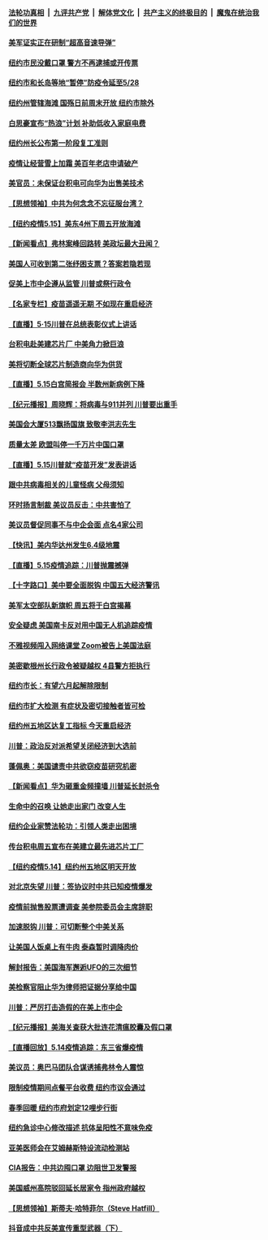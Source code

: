 

####  [法轮功真相](../../../../basic/blob/master/README.md?t=05162001) &nbsp;|&nbsp; [九评共产党](../../../../9ping.md/blob/master/README.md?t=05162001) &nbsp;|&nbsp; [解体党文化](../../../../jtdwh.md/blob/master/README.md?t=05162001)  &nbsp;|&nbsp; [共产主义的终极目的](../../../../gczydzjmd.md/blob/master/README.md?t=05162001) &nbsp;|&nbsp; [魔鬼在统治我们的世界](../../../../mgztzwmdsj.md/blob/master/README.md?t=05162001) 

#### [美军证实正在研制“超高音速导弹”](../pages/nsc412/n12114188.md?t=05162001) 

#### [纽约市民没戴口罩  警方不再逮捕或开传票](../pages/nsc412/n12113855.md?t=05162001) 

#### [纽约市和长岛等地“暂停”防疫令延至5/28](../pages/nsc412/n12113811.md?t=05162001) 

#### [纽约州管辖海滩 国殇日前周末开放   纽约市除外](../pages/nsc412/n12113860.md?t=05162001) 

#### [白思豪宣布“热浪”计划  补助低收入家庭电费](../pages/nsc412/n12113796.md?t=05162001) 

#### [纽约州长公布第一阶段复工准则](../pages/nsc412/n12113906.md?t=05162001) 

#### [疫情让经营雪上加霜 美百年老店申请破产](../pages/nsc412/n12113864.md?t=05162001) 

#### [美官员：未保证台积电可向华为出售美技术](../pages/nsc412/n12113566.md?t=05162001) 

#### [【思想领袖】中共为何念念不忘征服台湾？](../pages/nsc412/n11886913.md?t=05162001) 

#### [【纽约疫情5.15】美东4州下周五开放海滩](../pages/nsc412/n12111652.md?t=05162001) 

#### [【新闻看点】弗林案峰回路转 美政坛最大丑闻？](../pages/nsc412/n12113049.md?t=05162001) 

#### [美国人可收到第二张纾困支票？答案若隐若现](../pages/nsc412/n12113307.md?t=05162001) 

#### [促美上市中企遵从监管 川普或祭行政令](../pages/nsc412/n12113285.md?t=05162001) 

#### [【名家专栏】疫苗遥遥无期 不如现在重启经济](../pages/nsc412/n12110545.md?t=05162001) 

#### [【直播】5·15川普在总统表彰仪式上讲话](../pages/nsc412/n12112699.md?t=05162001) 

#### [台积电赴美建芯片厂 中美角力掀巨浪](../pages/nsc412/n12112963.md?t=05162001) 

#### [美将切断全球芯片制造商向华为供货](../pages/nsc412/n12112865.md?t=05162001) 

#### [【直播】5.15白宫简报会 半数州新病例下降](../pages/nsc412/n12112673.md?t=05162001) 

#### [【纪元播报】周晓辉：将病毒与911并列 川普要出重手](../pages/nsc412/n12110571.md?t=05162001) 

#### [美国会大厦513飘扬国旗 致敬李洪志先生](../pages/nsc412/n12112087.md?t=05162001) 

#### [质量太差 欧盟叫停一千万片中国口罩](../pages/nsc412/n12112723.md?t=05162001) 

#### [【直播】5.15川普就“疫苗开发”发表讲话](../pages/nsc412/n12112672.md?t=05162001) 

#### [跟中共病毒相关的儿童怪病 父母须知](../pages/nsc412/n12112558.md?t=05162001) 

#### [环时扬言制裁 美议员反击：中共害怕了](../pages/nsc412/n12112577.md?t=05162001) 

#### [美议员督促同事不与中企会面 点名4家公司](../pages/nsc412/n12111778.md?t=05162001) 

#### [【快讯】美内华达州发生6.4级地震](../pages/nsc412/n12112055.md?t=05162001) 

#### [【直播】5.15疫情追踪：川普抛震撼弹](../pages/nsc412/n12111731.md?t=05162001) 

#### [【十字路口】美中要全面脱钩 中国五大经济警讯](../pages/nsc412/n12110809.md?t=05162001) 

#### [美军太空部队新旗帜 周五将于白宫揭幕](../pages/nsc412/n12111269.md?t=05162001) 

#### [安全疑虑 美国南卡反对用中国无人机追踪疫情](../pages/nsc412/n12111065.md?t=05162001) 

#### [不雅视频闯入网络课堂 Zoom被告上美国法庭](../pages/nsc412/n12110573.md?t=05162001) 

#### [美密歇根州长行政令被疑越权 4县警方拒执行](../pages/nsc412/n12110983.md?t=05162001) 

#### [纽约市长：有望六月起解除限制](../pages/nsc412/n12110864.md?t=05162001) 

#### [纽约市扩大检测  有症状及密切接触者皆可检](../pages/nsc412/n12110872.md?t=05162001) 

#### [纽约州五地区达复工指标 今天重启经济](../pages/nsc412/n12110857.md?t=05162001) 

#### [川普：政治反对派希望关闭经济到大选前](../pages/nsc412/n12109474.md?t=05162001) 

#### [蓬佩奥：美国谴责中共欲窃疫苗研究机密](../pages/nsc412/n12110340.md?t=05162001) 

#### [【新闻看点】华为砸重金频撞墙 川普延长封杀令](../pages/nsc412/n12109369.md?t=05162001) 

#### [生命中的召唤 让她走出家门 改变人生](../pages/nsc412/n12109326.md?t=05162001) 

#### [纽约企业家赞法轮功：引领人类走出困境](../pages/nsc412/n12106267.md?t=05162001) 

#### [传台积电周五宣布在美建立最先进芯片工厂](../pages/nsc412/n12109634.md?t=05162001) 

#### [【纽约疫情5.14】纽约州五地区明天开放](../pages/nsc412/n12108168.md?t=05162001) 

#### [对北京失望 川普：签协议时中共已知疫情爆发](../pages/nsc412/n12109191.md?t=05162001) 

#### [疫情前抛售股票遭调查 美参院委员会主席辞职](../pages/nsc412/n12109402.md?t=05162001) 

#### [加速脱钩 川普：可切断整个中美关系](../pages/nsc412/n12109208.md?t=05162001) 

#### [让美国人饭桌上有牛肉 泰森暂时调降肉价](../pages/nsc412/n12108999.md?t=05162001) 

#### [解封报告：美国海军邂逅UFO的三次细节](../pages/nsc412/n12108940.md?t=05162001) 

#### [美检察官阻止华为律师把证据分享给中国](../pages/nsc412/n12107485.md?t=05162001) 

#### [川普：严厉打击造假的在美上市中企](../pages/nsc412/n12109026.md?t=05162001) 

#### [【纪元播报】美海关查获大批连花清瘟胶囊及假口罩](../pages/nsc412/n12107663.md?t=05162001) 

#### [【直播回放】5.14疫情追踪：东三省爆疫情](../pages/nsc412/n12108258.md?t=05162001) 

#### [美议员：奥巴马团队合谋诱捕弗林令人震惊](../pages/nsc412/n12107478.md?t=05162001) 

#### [限制疫情期间点餐平台收费   纽约市议会通过](../pages/nsc412/n12107488.md?t=05162001) 

#### [春季回暖  纽约市府划定12哩步行街](../pages/nsc412/n12107491.md?t=05162001) 

#### [纽约急诊中心修改描述  抗体呈阳性不意味免疫](../pages/nsc412/n12107482.md?t=05162001) 

#### [亚美医师会在艾姆赫斯特设流动检测站](../pages/nsc412/n12107433.md?t=05162001) 

#### [CIA报告：中共边囤口罩 边阻世卫发警报](../pages/nsc412/n12106392.md?t=05162001) 

#### [美国威州高院驳回延长居家令 指州政府越权](../pages/nsc412/n12107246.md?t=05162001) 

#### [【思想领袖】斯蒂夫·哈特菲尔（Steve Hatfill）](../pages/nsc412/n12047738.md?t=05162001) 

#### [抖音成中共反美宣传重型武器（下）](../pages/nsc412/n12106429.md?t=05162001) 

